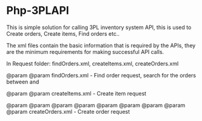 # Php-3PLAPI
This is simple solution for calling 3PL inventory system API, this is used to Create orders, Create items, Find orders etc..

The xml files contain the basic information that is required by the APIs, they are the minimum requirements for making successful API calls.

In Request folder: findOrders.xml, createItems.xml, createOrders.xml

@param <BeginDate>
@param <EndDate>
findOrders.xml -
    Find order request, search for the orders between <BeginDate> and <EndDate>

@param <SKU>
@param <Description>
createItems.xml -
    Create item request
    
@param <Reference>
@param <POnum>
@param <Name>
@param <CompanyName>
@param <Address1>
@param <City>
@param <ZIP>
@param <SKU>
@param <Qty>
createOrders.xml -
    Create order request
